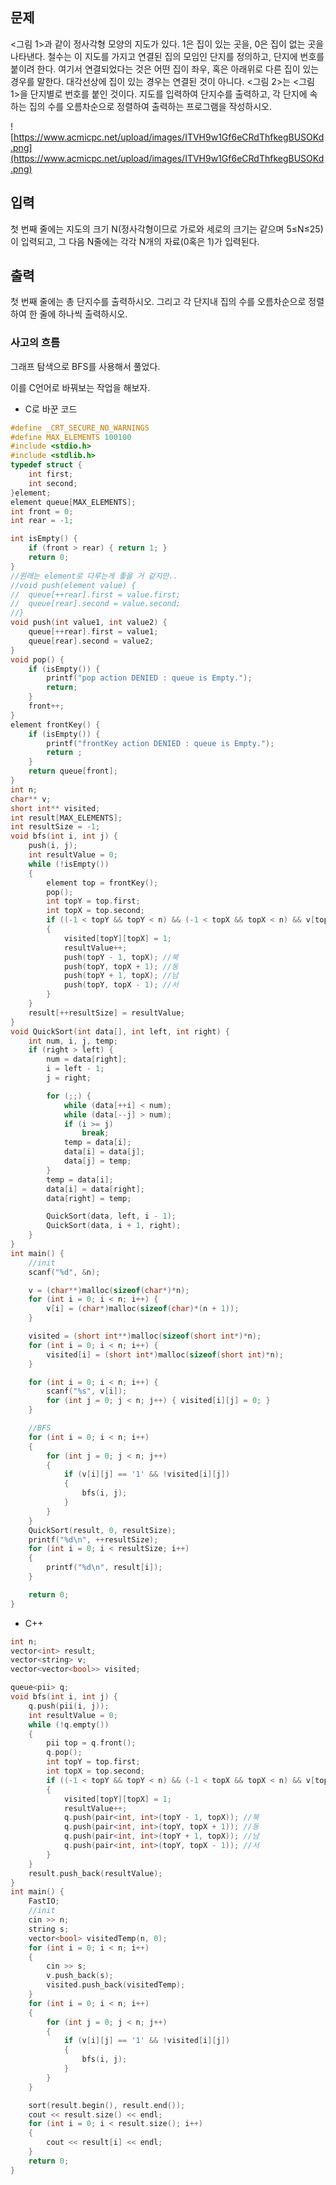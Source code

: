 ## 문제

<그림 1>과 같이 정사각형 모양의 지도가 있다. 1은 집이 있는 곳을, 0은 집이 없는 곳을 나타낸다. 철수는 이 지도를 가지고 연결된 집의 모임인 단지를 정의하고, 단지에 번호를 붙이려 한다. 여기서 연결되었다는 것은 어떤 집이 좌우, 혹은 아래위로 다른 집이 있는 경우를 말한다. 대각선상에 집이 있는 경우는 연결된 것이 아니다. <그림 2>는 <그림 1>을 단지별로 번호를 붙인 것이다. 지도를 입력하여 단지수를 출력하고, 각 단지에 속하는 집의 수를 오름차순으로 정렬하여 출력하는 프로그램을 작성하시오.

![https://www.acmicpc.net/upload/images/ITVH9w1Gf6eCRdThfkegBUSOKd.png](https://www.acmicpc.net/upload/images/ITVH9w1Gf6eCRdThfkegBUSOKd.png)

## 입력

첫 번째 줄에는 지도의 크기 N(정사각형이므로 가로와 세로의 크기는 같으며 5≤N≤25)이 입력되고, 그 다음 N줄에는 각각 N개의 자료(0혹은 1)가 입력된다.

## 출력

첫 번째 줄에는 총 단지수를 출력하시오. 그리고 각 단지내 집의 수를 오름차순으로 정렬하여 한 줄에 하나씩 출력하시오.

### 사고의 흐름

그래프 탐색으로 BFS를 사용해서 풀었다.

이를 C언어로 바꿔보는 작업을 해보자.

- C로 바꾼 코드

```cpp
#define _CRT_SECURE_NO_WARNINGS
#define MAX_ELEMENTS 100100
#include <stdio.h>
#include <stdlib.h>
typedef struct {
	int first;
	int second;
}element;
element queue[MAX_ELEMENTS];
int front = 0;
int rear = -1;

int isEmpty() {
	if (front > rear) { return 1; }
	return 0;
}
//원래는 element로 다루는게 좋을 거 같지만..
//void push(element value) {
//	queue[++rear].first = value.first;
//	queue[rear].second = value.second;
//}
void push(int value1, int value2) {
	queue[++rear].first = value1;
	queue[rear].second = value2;
}
void pop() {
	if (isEmpty()) {
		printf("pop action DENIED : queue is Empty.");
		return;
	}
	front++;
}
element frontKey() {
	if (isEmpty()) {
		printf("frontKey action DENIED : queue is Empty.");
		return ;
	}
	return queue[front];
}
int n;
char** v;
short int** visited;
int result[MAX_ELEMENTS];
int resultSize = -1;
void bfs(int i, int j) {
	push(i, j);
	int resultValue = 0;
	while (!isEmpty())
	{
		element top = frontKey();
		pop();
		int topY = top.first;
		int topX = top.second;
		if ((-1 < topY && topY < n) && (-1 < topX && topX < n) && v[topY][topX] == '1' && !visited[topY][topX])
		{
			visited[topY][topX] = 1;
			resultValue++;
			push(topY - 1, topX); //북
			push(topY, topX + 1); //동
			push(topY + 1, topX); //남
			push(topY, topX - 1); //서
		}
	}
	result[++resultSize] = resultValue;
}
void QuickSort(int data[], int left, int right) {
	int num, i, j, temp;
	if (right > left) {
		num = data[right];
		i = left - 1;
		j = right;

		for (;;) {
			while (data[++i] < num);
			while (data[--j] > num);
			if (i >= j)
				break;
			temp = data[i];
			data[i] = data[j];
			data[j] = temp;
		}
		temp = data[i];
		data[i] = data[right];
		data[right] = temp;

		QuickSort(data, left, i - 1);
		QuickSort(data, i + 1, right);
	}
}
int main() {
	//init
	scanf("%d", &n);

	v = (char**)malloc(sizeof(char*)*n);
	for (int i = 0; i < n; i++) { 
		v[i] = (char*)malloc(sizeof(char)*(n + 1));
	}

	visited = (short int**)malloc(sizeof(short int*)*n);
	for (int i = 0; i < n; i++) { 
		visited[i] = (short int*)malloc(sizeof(short int)*n);
	}

	for (int i = 0; i < n; i++) {
		scanf("%s", v[i]);
		for (int j = 0; j < n; j++) { visited[i][j] = 0; }
	}

	//BFS
	for (int i = 0; i < n; i++)
	{
		for (int j = 0; j < n; j++)
		{
			if (v[i][j] == '1' && !visited[i][j])
			{
				bfs(i, j);
			}
		}
	}
	QuickSort(result, 0, resultSize);
	printf("%d\n", ++resultSize);
	for (int i = 0; i < resultSize; i++)
	{
		printf("%d\n", result[i]);
	}

	return 0;
}
```

- C++

```cpp
int n;
vector<int> result;
vector<string> v;
vector<vector<bool>> visited;

queue<pii> q;
void bfs(int i, int j) {
	q.push(pii(i, j));
	int resultValue = 0;
	while (!q.empty())
	{
		pii top = q.front();
		q.pop();
		int topY = top.first;
		int topX = top.second;
		if ((-1 < topY && topY < n) && (-1 < topX && topX < n) && v[topY][topX] == '1' && !visited[topY][topX])
		{
			visited[topY][topX] = 1;
			resultValue++;
			q.push(pair<int, int>(topY - 1, topX)); //북
			q.push(pair<int, int>(topY, topX + 1)); //동
			q.push(pair<int, int>(topY + 1, topX)); //남
			q.push(pair<int, int>(topY, topX - 1)); //서
		}
	}
	result.push_back(resultValue);
}
int main() {
	FastIO;
	//init
	cin >> n;
	string s;
	vector<bool> visitedTemp(n, 0);
	for (int i = 0; i < n; i++)
	{
		cin >> s;
		v.push_back(s);
		visited.push_back(visitedTemp);
	}
	for (int i = 0; i < n; i++)
	{
		for (int j = 0; j < n; j++)
		{
			if (v[i][j] == '1' && !visited[i][j])
			{
				bfs(i, j);
			}
		}
	}

	sort(result.begin(), result.end());
	cout << result.size() << endl;
	for (int i = 0; i < result.size(); i++)
	{
		cout << result[i] << endl;
	}
	return 0;
}
```
